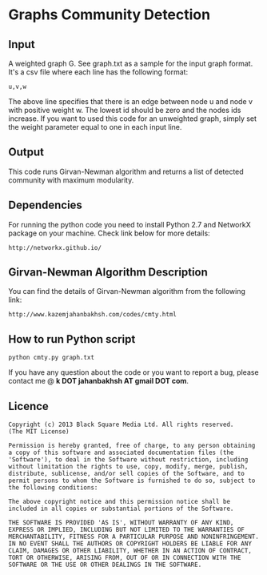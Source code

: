 Graphs Community Detection
==========================

## Input
 
A weighted graph G. See graph.txt as a sample for the input graph format. It's a csv file where each line has the following format: 

	u,v,w 

The above line specifies that there is an edge between node u and node v with positive weight w. 
The lowest id should be zero and the nodes ids increase. If you want to used this code for an unweighted graph, 
simply set the weight parameter equal to one in each input line.

## Output

This code runs Girvan-Newman algorithm and returns a list of detected community with maximum modularity.

## Dependencies

For running the python code you need to install Python 2.7 and NetworkX package on your machine. Check link below for more details:

	http://networkx.github.io/

## Girvan-Newman Algorithm Description

You can find the details of Girvan-Newman algorithm from the following link: 

	http://www.kazemjahanbakhsh.com/codes/cmty.html

## How to run Python script

	python cmty.py graph.txt

If you have any question about the code or you want to report a bug, please contact me @ <b>k DOT jahanbakhsh AT gmail DOT com</b>.

## Licence

    Copyright (c) 2013 Black Square Media Ltd. All rights reserved.
    (The MIT License)

    Permission is hereby granted, free of charge, to any person obtaining
    a copy of this software and associated documentation files (the
    'Software'), to deal in the Software without restriction, including
    without limitation the rights to use, copy, modify, merge, publish,
    distribute, sublicense, and/or sell copies of the Software, and to
    permit persons to whom the Software is furnished to do so, subject to
    the following conditions:

    The above copyright notice and this permission notice shall be
    included in all copies or substantial portions of the Software.

    THE SOFTWARE IS PROVIDED 'AS IS', WITHOUT WARRANTY OF ANY KIND,
    EXPRESS OR IMPLIED, INCLUDING BUT NOT LIMITED TO THE WARRANTIES OF
    MERCHANTABILITY, FITNESS FOR A PARTICULAR PURPOSE AND NONINFRINGEMENT.
    IN NO EVENT SHALL THE AUTHORS OR COPYRIGHT HOLDERS BE LIABLE FOR ANY
    CLAIM, DAMAGES OR OTHER LIABILITY, WHETHER IN AN ACTION OF CONTRACT,
    TORT OR OTHERWISE, ARISING FROM, OUT OF OR IN CONNECTION WITH THE
    SOFTWARE OR THE USE OR OTHER DEALINGS IN THE SOFTWARE.

